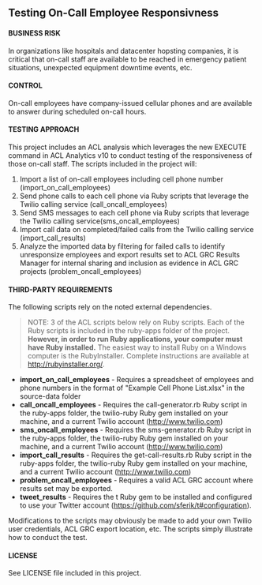 ## Testing On-Call Employee Responsivness

#### BUSINESS RISK

In organizations like hospitals and datacenter hopsting companies, it is critical that on-call staff are available to be reached in emergency patient situations, unexpected equipment downtime events, etc.

#### CONTROL

On-call employees have company-issued cellular phones and are available to answer during scheduled on-call hours.

#### TESTING APPROACH

This project includes an ACL analysis which leverages the new EXECUTE command in ACL Analytics v10 to conduct testing of the responsiveness of those on-call staff. The scripts included in the project will:

1. Import a list of on-call employees including cell phone number (import_on_call_employees)
2. Send phone calls to each cell phone via Ruby scripts that leverage the Twilio calling service (call_oncall_employees)
3. Send SMS messages to each cell phone via Ruby scripts that leverage the Twilio calling service(sms_oncall_employees)
4. Import call data on completed/failed calls from the Twilio calling service (import_call_results)
5. Analyze the imported data by filtering for failed calls to identify unresponsize employees and export results set to ACL GRC Results Manager for internal sharing and inclusion as evidence in ACL GRC projects (problem_oncall_employees)

#### THIRD-PARTY REQUIREMENTS

The following scripts rely on the noted external dependencies.

> NOTE: 3 of the ACL scripts below rely on Ruby scripts. Each of the Ruby scripts is included in the ruby-apps folder of the project. **However, in order to run Ruby applications, your computer must have Ruby installed.** The easiest way to install Ruby on a Windows computer is the RubyInstaller. Complete instructions are available at http://rubyinstaller.org/. 

- **import_on_call_employees** - Requires a spreadsheet of employees and phone numbers in the format of "Example Cell Phone List.xlsx" in the source-data folder
- **call_oncall_employees** - Requires the call-generator.rb Ruby script in the ruby-apps folder, the twilio-ruby Ruby gem installed on your machine, and a current Twilio account (http://www.twilio.com)
- **sms_oncall_employees** - Requires the sms-generator.rb Ruby script in the ruby-apps folder, the twilio-ruby Ruby gem installed on your machine, and a current Twilio account (http://www.twilio.com)
- **import_call_results** - Requires the get-call-results.rb Ruby script in the ruby-apps folder, the twilio-ruby Ruby gem installed on your machine, and a current Twilio account (http://www.twilio.com)
- **problem_oncall_employees** - Requires a valid ACL GRC account where results set may be exported.
- **tweet_results** - Requires the t Ruby gem to be installed and configured to use your Twitter account (https://github.com/sferik/t#configuration).

Modifications to the scripts may obviously be made to add your own Twilio user credentials, ACL GRC export location, etc. The scripts simply illustrate how to conduct the test.

#### LICENSE

See LICENSE file included in this project.
